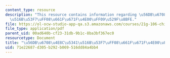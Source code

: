 ```yaml
---
content_type: resource
description: "This resource contains information regarding \u56DB\u6708\u4E8C\u5341\
  \u516B\u53F7\uFF08\u661F\u671F\u4E00\uFF09\u529F\u8BFE."
file: https://ol-ocw-studio-app-qa.s3.amazonaws.com/courses/21g-106-chinese-vi-regular-discovering-chinese-cultures-and-societies-spring-2003/71e22687d305b292b069516dd84a4bb4_MIT21G_106S03_427html.pdf
file_type: application/pdf
parent_uid: 00ad640b-cf23-31db-9b1c-8ba3bf367ec0
resourcetype: Document
title: "\u56DB\u6708\u4E8C\u5341\u516B\u53F7\uFF08\u661F\u671F\u4E00\uFF09\u529F\u8BFE"
uid: 71e22687-d305-b292-b069-516dd84a4bb4
---
```

